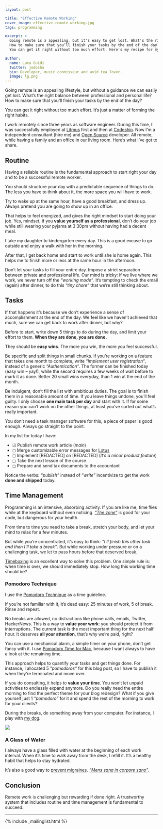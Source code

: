 ```yaml
---
layout: post

title: "Effective Remote Working"
cover_image: effective-remote-working.jpg
tags: programming

excerpt: >
  Going remote is a appealing, but it's easy to get lost. What's the right balance between professional and personal life?
  How to make sure that you’ll finish your tasks by the end of the day?
  You can get it right without too much effort. Here's my recipe for my last three years of remote working.

author:
  name: Luca Guidi
  twitter: jodosha
  bio: Developer, music connisseur and avid tea lover.
  image: lg.png
---
```


Going remote is an appealing lifestyle, but without a guidance we can easily get lost. What’s the right balance between professional and personal life? How to make sure that you’ll finish your tasks by the end of the day?

You can get it right without too much effort. It’s just a matter of forming the right habits.

I work remotely since three years as software engineer. During this time, I was successfully employed at [Litmus](https://litmus.com) first and then at [Codeship](https://codeship.com). Now I’m a independent consultant (hire me) and [Open Source](https://github.com/jodosha) developer. All remote, while having a family and an office in our living room.
Here’s what I’ve got to share.

## Routine

Having a reliable routine is the fundamental approach to start right your day and to be a successful remote worker.

You should structure your day with a predictable sequence of things to do. The less you have to think about it, the more space you will have to work.

Try to wake up at the same hour, have a good breakfast, and dress up. Always pretend you are going to show up in an office.

That helps to feel energized, and gives the right mindset to start doing your job. Yes, mindset, if you **value yourself as a professional**, don’t do your job while still wearing your pyjama at 3:30pm without having had a decent meal.

I take my daughter to kindergarten every day. This is a good excuse to go outside and enjoy a walk with her in the morning.

After that, I get back home and start to work until she is home again. This helps me to finish more or less at the same hour in the afternoon.

Don’t let your tasks to fill your entire day. Impose a strict separation between private and professional life. Our mind is tricky: if we live where we work, we never turn off the _“working mode”_. It’s tempting to check the email (again) after dinner, to do this _“tiny chore”_ that we’re still thinking about.

## Tasks

If that happens it’s because we don’t experience a sense of accomplishment at the end of the day. We feel like we haven’t achieved that much, sure we can get back to work after dinner, but why?

Before to start, write down 5 things to do during the day, and limit your effort to them. **When they are done, you are done.**

They should be **easy wins**. The more you win, the more you feel successful.

Be specific and split things in small chunks. If you’re working on a feature that takes one month to complete, write _“Implement user registration”_, instead of a generic _“Authentication”_. The former can be finished today (easy win – yay!), while the second requires a few weeks of wait before to mark it as done. Better 20 small wins everyday, than 1 win at the end of the month.

Be indulgent, don’t fill the list with ambitious duties. The goal is to finish them in a reasonable amount of time. If you leave things undone, you’ll feel guilty. I only choose **one main task per day** and start with it. If for some reason you can’t work on the other things, at least you’ve sorted out what’s really important.

You don’t need a task manager software for this, a piece of paper is good enough. Always go straight to the point.

In my list for today I have:

  - ☑︎ Publish remote work article (_main_)
  - ◻︎ Merge customizable error messages for [Lotus](http://lotusrb.org)
  - ◻︎ Implement [REDACTED] on [REDACTED] (_It’s a minor product feature_)
  - ◻︎ Take the next lesson of the course
  - ◻︎ Prepare and send tax documents to the accountant

Notice the verbs: _“publish”_ instead of _”write”_ incentivize to get the work **done and shipped** today.

## Time Management

Programming is an intensive, absorbing activity. If you are like me, time flies while at the keyboard without even noticing. [_“The zone”_](https://en.wikipedia.org/wiki/Flow_(psychology)) is good for your code, but dangerous for your health.

From time to time you need to take a break, stretch your body, and let your mind to relax for a few minutes.

But while you’re concentrated, it’s easy to think: _“I’ll finish this other task and then I’ll take a break”_. But while working under pressure or on a challenging task, we let to pass hours before that deserved break.

[Timeboxing](https://en.wikipedia.org/wiki/Timeboxing) is an excellent way to solve this problem. One simple rule is: when time is over, we should immediately stop. How long this working time should be?

### Pomodoro Technique

I use the [Pomodoro Technique](http://pomodorotechnique.com) as a time guideline.

If you’re not familiar with it, it’s dead easy: 25 minutes of work, 5 of break. Rinse and repeat.

No breaks are allowed, no distractions like phone calls, emails, Twitter, HackerNews. This is a way to **value your work**: you should protect it from interruptions. The current task is the most important thing for the next half hour. It deserves **all your attention**, that’s why we’re paid, right?

You can use a mechanical alarm, a simple timer on your phone, don’t get fancy with it. I use [Pomodoro Time for Mac](http://xwavesoft.com/pomodoro-timer-for-iphone-ipad-mac-os-x.html), because I want always to have a look at the remaining time.

This approach helps to quantify your tasks and get things done. For instance, I allocated 5 _”pomodoros”_ for this blog post, so I have to publish it when they’re terminated and move over.

If you do consulting, it helps to **value your time**. You won’t let unpaid activities to endlessly expand anymore. Do you really need the entire morning to find the perfect theme for your blog redesign? What if you give yourself just 1 _“pomodoro”_ for it and spend the rest of the morning to work for your clients?

During the breaks, do something away from your computer. For instance, I play with [my dog](https://instagram.com/p/8iH030BgiZ/).

![](https://scontent-mxp1-1.cdninstagram.com/hphotos-xaf1/t51.2885-15/e35/12142645_1207531985939846_1255905142_n.jpg)

### A Glass of Water

I always have a glass filled with water at the beginning of each work interval. When it’s time to walk away from the desk, I refill it. It’s a healthy habit that helps to stay hydrated.

It’s also a good way to [prevent migraines](http://www.healthcentral.com/migraine/triggers-39683-5.html). _[”Mens sana in corpore sano”](https://en.wikipedia.org/wiki/Mens_sana_in_corpore_sano)_.

## Conclusion

Remote work is challenging but rewarding if done right. A trustworthy system that includes routine and time management is fundamental to succeed.

<hr>

{% include _mailinglist.html %}
